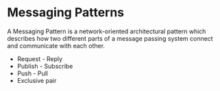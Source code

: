 # Messaging Patterns
A Messaging Pattern is a network-oriented architectural pattern which describes
how two different parts of a message passing system connect and communicate
with each other.


- Request - Reply
- Publish - Subscribe
- Push - Pull
- Exclusive pair
